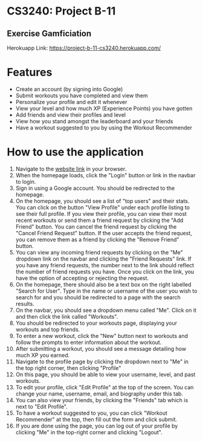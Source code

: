 # CS3240: Project B-11
## Exercise Gamficiation

Herokuapp Link: https://project-b-11-cs3240.herokuapp.com/

# Features
- Create an account (by signing into Google)
- Submit workouts you have completed and view them
- Personalize your profile and edit it whenever
- View your level and how much XP (Experience Points) you have gotten
- Add friends and view their profiles and level
- View how you stand amongst the leaderboard and your friends
- Have a workout suggested to you by using the Workout Recommender

# How to use the application
1. Navigate to the [website link] in your browser.
2. When the homepage loads, click the "Login" button or link in the navbar to login.
3. Sign in using a Google account. You should be redirected to the homepage.
4. On the homepage, you should see a list of "top users" and their stats. You can click on the button "View Profile" under each profile listing to see their full profile. If you view their profile, you can view their most recent workouts or send them a friend request by clicking the "Add Friend" button. You can cancel the friend request by clicking the "Cancel Friend Request" button. If the user accepts the friend request, you can remove them as a friend by clicking the "Remove Friend" button.
5. You can view any incoming friend requests by clicking on the "Me" dropdown link on the navbar and clicking the "Friend Requests" link. If you have any friend requests, the number next to the link should reflect the number of friend requests you have. Once you click on the link, you have the option of accepting or rejecting the request.
6. On the homepage, there should also be a text box on the right labelled "Search for User". Type in the name or username of the user you wish to search for and you should be redirected to a page with the search results.
7. On the navbar, you should see a dropdown menu called "Me". Click on it and then click the link called "Workouts".
8. You should be redirected to your workouts page, displaying your workouts and top friends.
9. To enter a new workout, click the "New" button next to workouts and follow the prompts to enter information about the workout.
10. After submitting a workout, you should see a message detailing how much XP you earned.
11. Navigate to the profile page by clicking the dropdown next to "Me" in the top right corner, then clicking "Profile"
12. On this page, you should be able to view your username, level, and past workouts.
13. To edit your profile, click "Edit Profile" at the top of the screen. You can change your name, username, email, and biography under this tab.
14. You can also view your friends, by clicking the "Friends" tab which is next to "Edit Profile".
15. To have a workout suggested to you, you can click "Workout Recommender" at the top, then fill out the form and click submit.
16. If you are done using the page, you can log out of your profile by clicking "Me" in the top-right corner and clicking "Logout".

[//]: # (These are reference links used in the body of this note and get stripped out when the markdown processor does its job. There is no need to format nicely because it shouldn't be seen. Thanks SO - http://stackoverflow.com/questions/4823468/store-comments-in-markdown-syntax)

   [website link]: <https://project-b-11-cs3240.herokuapp.com/>
